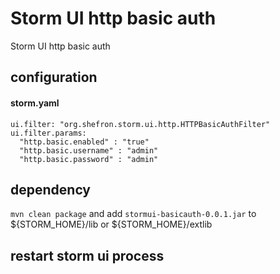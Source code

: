 # Storm UI http basic auth

Storm UI http basic auth

## configuration

#### storm.yaml
```
ui.filter: "org.shefron.storm.ui.http.HTTPBasicAuthFilter"
ui.filter.params:
  "http.basic.enabled" : "true"
  "http.basic.username" : "admin"
  "http.basic.password" : "admin"
```  
## dependency

`mvn clean package` and add `stormui-basicauth-0.0.1.jar` to ${STORM_HOME}/lib or ${STORM_HOME}/extlib

## restart storm ui process


